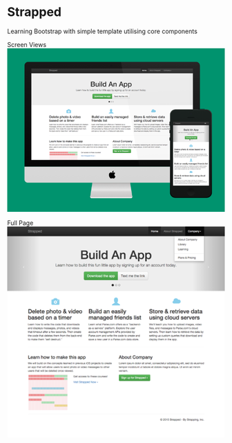 # Strapped

Learning Bootstrap with simple template utilising core components

Screen Views
![Strapped Devices](img/devices.png "Strapped Device View")

Full Page
![Strapped Page](img/thumbnail.png "Strapped Page Full Page View")
